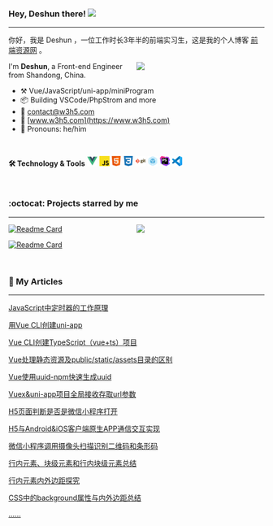 ### Hey, Deshun there! <img src="https://media.giphy.com/media/hvRJCLFzcasrR4ia7z/giphy.gif" width="25px">
---

你好，我是 Deshun ，一位工作时长3年半的前端实习生，这是我的个人博客 [前端资源网](https://www.w3h5.com) 。

[<img align="right" width="50%" src="https://github-readme-stats.vercel.app/api?username=ideshun&count_private=true&show_icons=true">](https://github.com/ideshun)

I'm **Deshun**, a Front-end Engineer from Shandong, China.

-   :hammer_and_pick: Vue/JavaScript/uni-app/miniProgram
-   :package: Building VSCode/PhpStrom and more
-   :e-mail: contact@w3h5.com
-   :dash: [www.w3h5.com](https://www.w3h5.com)
-   :man: Pronouns: he/him

<br />

**:hammer_and_wrench: Technology & Tools**
<code><img height="20" src="https://github.com/ideshun/ideshun/blob/main/images/logo-Vue.png"></code>
<code><img height="20" src="https://github.com/ideshun/ideshun/blob/main/images/logo-JavaScript.png"></code>
<code><img height="20" src="https://github.com/ideshun/ideshun/blob/main/images/logo-HTML5.png"></code>
<code><img height="20" src="https://github.com/ideshun/ideshun/blob/main/images/logo-CSS3.png"></code>
<code><img height="20" src="https://github.com/ideshun/ideshun/blob/main/images/logo-Git.png"></code>
<code><img height="20" src="https://github.com/ideshun/ideshun/blob/main/images/logo-webpack.png"></code>
<code><img height="20" src="https://github.com/ideshun/ideshun/blob/main/images/logo-PhpStorm.png"></code>
<code><img height="20" src="https://github.com/ideshun/ideshun/blob/main/images/logo-VSCode.png"></code>

<br />

### :octocat: Projects starred by me
---

[<img align="right" top="20" width="50%" src="https://github-readme-stats.vercel.app/api/top-langs/?username=ideshun&layout=compact">](https://github.com/ideshun)


[![Readme Card](https://github-readme-stats.vercel.app/api/pin/?username=ideshun&repo=miniProgram-tmp)](https://github.com/ideshun/miniProgram-tmp)

[![Readme Card](https://github-readme-stats.vercel.app/api/pin/?username=ideshun&repo=example)](https://github.com/ideshun/example)

<br />

### :open_book: My Articles
---

[JavaScript中定时器的工作原理](https://www.w3h5.com/post/484.html)

[用Vue CLI创建uni-app](https://www.w3h5.com/post/567.html)

[Vue CLI创建TypeScript（vue+ts）项目](https://www.w3h5.com/post/613.html)

[Vue处理静态资源及public/static/assets目录的区别](https://www.w3h5.com/post/600.html)

[Vue使用uuid-npm快速生成uuid](https://www.w3h5.com/post/544.html)

[Vuex&uni-app项目全局接收存取url参数](https://www.w3h5.com/post/595.html)

[H5页面判断是否是微信小程序打开](https://www.w3h5.com/post/629.html)

[H5与Android&iOS客户端原生APP通信交互实现](https://www.w3h5.com/post/599.html)

[微信小程序调用摄像头扫描识别二维码和条形码](https://www.w3h5.com/post/255.html)

[行内元素、块级元素和行内块级元素总结](https://www.w3h5.com/post/611.html)

[行内元素内外边距探究](https://www.w3h5.com/post/247.html)

[CSS中的background属性与内外边距总结](https://www.w3h5.com/post/46.html)

[......](https://www.w3h5.com)
